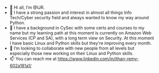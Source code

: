 - 👋 Hi all, I’m @IJR.
- 👀 I have a strong passion and interest in almost all things Info Tech/Cyber security field and always wanted to know my way around Python.
- 🌱 I have a background in CySec with some certs and courses to my name but my learning path at this moment is currently on Amazon Web Services (CP and SA), with a long term view on Security. At this moment I have basic Linux and Python skills but they're improving every month.
- 💞️ I’m looking to collaborate with new people from all levels but especially those new working on their Linux and Python skills.
- 📫 You can reach me at https://www.linkedin.com/in/ithan-remy-602a181a1/ 

<!---
IJR758/IJR758 is a ✨ special ✨ repository because its `README.md` (this file) appears on your GitHub profile.
You can click the Preview link to take a look at your changes.
--->

